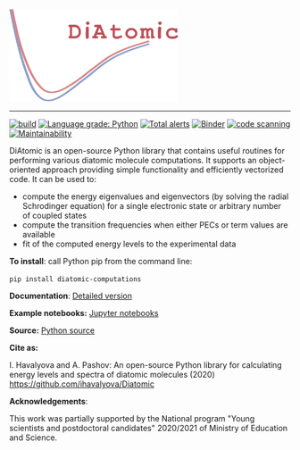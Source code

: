 <img src="https://github.com/ihavalyova/DiAtomic/blob/master/doc/logo_new.png" width="60%" height="60%">

---

[![build](https://github.com/ihavalyova/DiAtomic/workflows/build/badge.svg?branch=master)](https://github.com/ihavalyova/DiAtomic/actions)
[![Language grade: Python](https://img.shields.io/lgtm/grade/python/g/ihavalyova/DiAtomic.svg?logo=lgtm&logoWidth=18)](https://lgtm.com/projects/g/ihavalyova/DiAtomic/context:python)
[![Total alerts](https://img.shields.io/lgtm/alerts/g/ihavalyova/DiAtomic.svg?logo=lgtm&logoWidth=18)](https://lgtm.com/projects/g/ihavalyova/DiAtomic/alerts/)
[![Binder](https://mybinder.org/badge_logo.svg)](https://mybinder.org/v2/gh/ihavalyova/DiAtomic/master)
[![code scanning](https://github.com/ihavalyova/DiAtomic/workflows/CodeQL/badge.svg?branch=master)](https://github.com/ihavalyova/DiAtomic/actions)
[![Maintainability](https://api.codeclimate.com/v1/badges/e06f8c56335266f3879c/maintainability)](https://codeclimate.com/github/ihavalyova/DiAtomic/maintainability)

<!-- https://mybinder.org/v2/gh/ihavalyova/DiAtomic/master -->

DiAtomic is an open-source Python library that contains useful routines for performing various diatomic molecule computations. It supports an object-oriented approach providing simple functionality and efficiently vectorized code. It can be used to:
- compute the energy eigenvalues and eigenvectors (by solving the radial Schrodinger equation) for a single electronic state or arbitrary number of coupled states
- compute the transition frequencies when either PECs or term values are available
- fit of the computed energy levels to the experimental data

**To install**: call Python pip from the command line:

```pip install diatomic-computations```

**Documentation**: <a href="https://github.com/ihavalyova/DiAtomic/blob/master/doc/Diatomic.md" target="_blank">Detailed version</a>

**Example notebooks:** <a href="https://github.com/ihavalyova/DiAtomic/blob/master/doc/" target="_blank">Jupyter notebooks</a>

**Source:** <a href="https://github.com/ihavalyova/DiAtomic/tree/master/diatomic" target="_blank">Python source</a>

**Cite as:**

I. Havalyova and A. Pashov: Аn open-source Python library for calculating energy levels and spectra of diatomic molecules (2020) https://github.com/ihavalyova/Diatomic

**Acknowledgements**:

This work was partially supported by the National program "Young scientists and postdoctoral candidates" 2020/2021 of Ministry of Education and Science.
